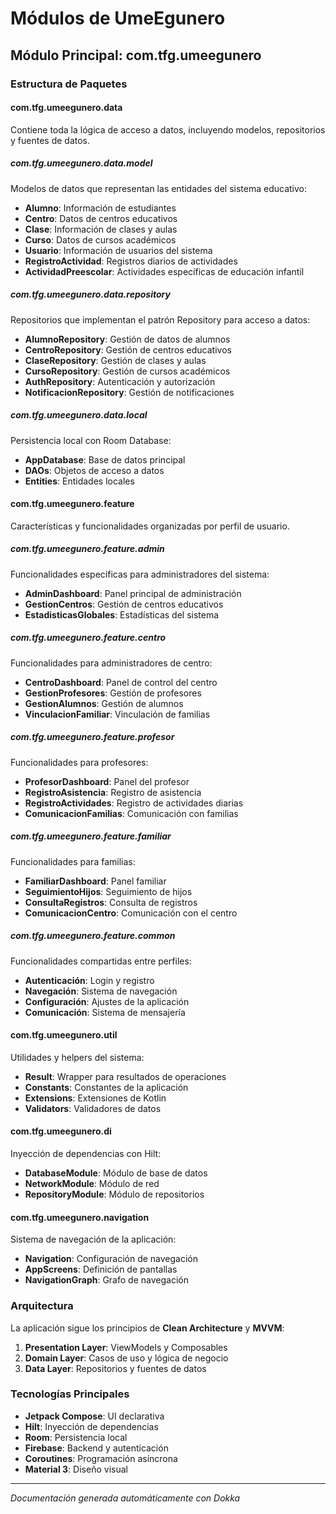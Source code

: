 # Módulos de UmeEgunero

## Módulo Principal: com.tfg.umeegunero

### Estructura de Paquetes

#### com.tfg.umeegunero.data
Contiene toda la lógica de acceso a datos, incluyendo modelos, repositorios y fuentes de datos.

##### com.tfg.umeegunero.data.model
Modelos de datos que representan las entidades del sistema educativo:
- **Alumno**: Información de estudiantes
- **Centro**: Datos de centros educativos  
- **Clase**: Información de clases y aulas
- **Curso**: Datos de cursos académicos
- **Usuario**: Información de usuarios del sistema
- **RegistroActividad**: Registros diarios de actividades
- **ActividadPreescolar**: Actividades específicas de educación infantil

##### com.tfg.umeegunero.data.repository
Repositorios que implementan el patrón Repository para acceso a datos:
- **AlumnoRepository**: Gestión de datos de alumnos
- **CentroRepository**: Gestión de centros educativos
- **ClaseRepository**: Gestión de clases y aulas
- **CursoRepository**: Gestión de cursos académicos
- **AuthRepository**: Autenticación y autorización
- **NotificacionRepository**: Gestión de notificaciones

##### com.tfg.umeegunero.data.local
Persistencia local con Room Database:
- **AppDatabase**: Base de datos principal
- **DAOs**: Objetos de acceso a datos
- **Entities**: Entidades locales

#### com.tfg.umeegunero.feature
Características y funcionalidades organizadas por perfil de usuario.

##### com.tfg.umeegunero.feature.admin
Funcionalidades específicas para administradores del sistema:
- **AdminDashboard**: Panel principal de administración
- **GestionCentros**: Gestión de centros educativos
- **EstadisticasGlobales**: Estadísticas del sistema

##### com.tfg.umeegunero.feature.centro
Funcionalidades para administradores de centro:
- **CentroDashboard**: Panel de control del centro
- **GestionProfesores**: Gestión de profesores
- **GestionAlumnos**: Gestión de alumnos
- **VinculacionFamiliar**: Vinculación de familias

##### com.tfg.umeegunero.feature.profesor
Funcionalidades para profesores:
- **ProfesorDashboard**: Panel del profesor
- **RegistroAsistencia**: Registro de asistencia
- **RegistroActividades**: Registro de actividades diarias
- **ComunicacionFamilias**: Comunicación con familias

##### com.tfg.umeegunero.feature.familiar
Funcionalidades para familias:
- **FamiliarDashboard**: Panel familiar
- **SeguimientoHijos**: Seguimiento de hijos
- **ConsultaRegistros**: Consulta de registros
- **ComunicacionCentro**: Comunicación con el centro

##### com.tfg.umeegunero.feature.common
Funcionalidades compartidas entre perfiles:
- **Autenticación**: Login y registro
- **Navegación**: Sistema de navegación
- **Configuración**: Ajustes de la aplicación
- **Comunicación**: Sistema de mensajería

#### com.tfg.umeegunero.util
Utilidades y helpers del sistema:
- **Result**: Wrapper para resultados de operaciones
- **Constants**: Constantes de la aplicación
- **Extensions**: Extensiones de Kotlin
- **Validators**: Validadores de datos

#### com.tfg.umeegunero.di
Inyección de dependencias con Hilt:
- **DatabaseModule**: Módulo de base de datos
- **NetworkModule**: Módulo de red
- **RepositoryModule**: Módulo de repositorios

#### com.tfg.umeegunero.navigation
Sistema de navegación de la aplicación:
- **Navigation**: Configuración de navegación
- **AppScreens**: Definición de pantallas
- **NavigationGraph**: Grafo de navegación

### Arquitectura

La aplicación sigue los principios de **Clean Architecture** y **MVVM**:

1. **Presentation Layer**: ViewModels y Composables
2. **Domain Layer**: Casos de uso y lógica de negocio  
3. **Data Layer**: Repositorios y fuentes de datos

### Tecnologías Principales

- **Jetpack Compose**: UI declarativa
- **Hilt**: Inyección de dependencias
- **Room**: Persistencia local
- **Firebase**: Backend y autenticación
- **Coroutines**: Programación asíncrona
- **Material 3**: Diseño visual

---
*Documentación generada automáticamente con Dokka* 